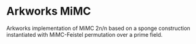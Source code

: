 # Arkworks MiMC

Arkworks implementation of MiMC 2n/n based on a sponge construction instantiated with MiMC-Feistel permutation over a prime field.

